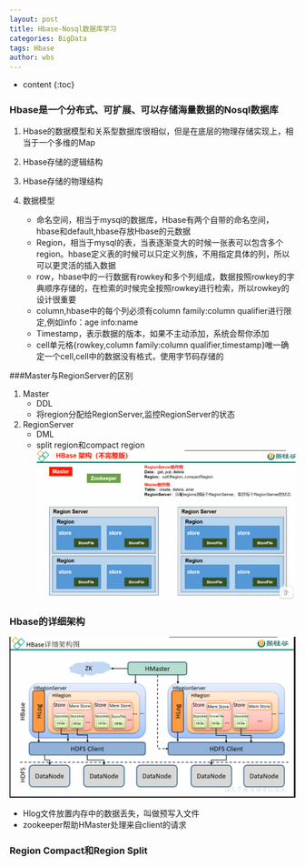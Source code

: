 ```yaml
---
layout: post
title: Hbase-Nosql数据库学习
categories: BigData
tags: Hbase
author: wbs
---
```


* content
{:toc}

### Hbase是一个分布式、可扩展、可以存储海量数据的Nosql数据库
1. Hbase的数据模型和关系型数据库很相似，但是在底层的物理存储实现上，相当于一个多维的Map
2. Hbase存储的逻辑结构
3. Hbase存储的物理结构











4. 数据模型
    * 命名空间，相当于mysql的数据库，Hbase有两个自带的命名空间，hbase和default,hbase存放Hbase的元数据
    * Region，相当于mysql的表，当表逐渐变大的时候一张表可以包含多个region。hbase定义表的时候可以只定义列族，不用指定具体的列，所以可以更灵活的插入数据
    * row，hbase中的一行数据有rowkey和多个列组成，数据按照rowkey的字典顺序存储的，在检索的时候完全按照rowkey进行检索，所以rowkey的设计很重要
    * column,hbase中的每个列必须有column family:column qualifier进行限定,例如info：age info:name
    * Timestamp，表示数据的版本，如果不主动添加，系统会帮你添加
    * cell单元格{rowkey,column family:column qualifier,timestamp}唯一确定一个cell,cell中的数据没有格式，使用字节码存储的

###Master与RegionServer的区别
1. Master
    * DDL
    * 将region分配给RegionServer,监控RegionServer的状态
2. RegionServer
    * DML
    * split region和compact region
![image](../images/hbase-learn/master和regionServer的作用和区别.PNG)
### Hbase的详细架构
![image](../images/hbase-learn/hbase详细架构.PNG)
* Hlog文件放置内存中的数据丢失，叫做预写入文件
* zookeeper帮助HMaster处理来自client的请求
### Region Compact和Region Split




